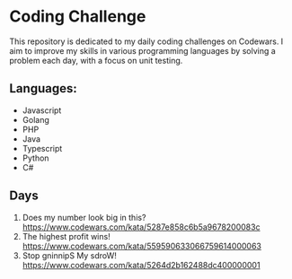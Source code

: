 # Coding Challenge

This repository is dedicated to my daily coding challenges on Codewars. I aim to improve my skills in various programming languages by solving a problem each day, with a focus on unit testing.

## Languages:
- Javascript  
- Golang  
- PHP  
- Java  
- Typescript  
- Python  
- C#  

## Days
1. Does my number look big in this?  
https://www.codewars.com/kata/5287e858c6b5a9678200083c
2. The highest profit wins!  
https://www.codewars.com/kata/559590633066759614000063
3. Stop gninnipS My sdroW!  
https://www.codewars.com/kata/5264d2b162488dc400000001